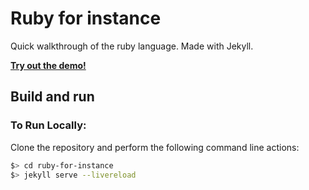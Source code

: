 # Ruby for instance
Quick walkthrough of the ruby language. Made with Jekyll.

[**Try out the demo!**](https://ruby-mid.pages.dev/)

## Build and run

### To Run Locally:

Clone the repository and perform the following command line actions:

```bash
$> cd ruby-for-instance
$> jekyll serve --livereload
```
